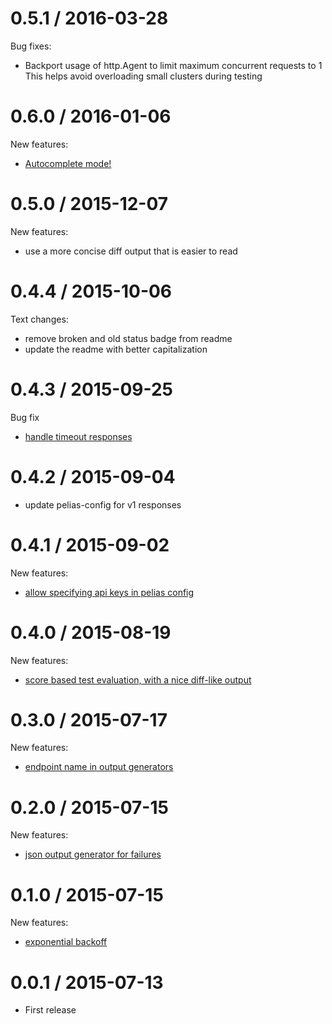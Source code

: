0.5.1 / 2016-03-28
==================

Bug fixes:
* Backport usage of http.Agent to limit maximum concurrent requests to 1
  This helps avoid overloading small clusters during testing

0.6.0 / 2016-01-06
==================

New features:
* [Autocomplete mode!](https://github.com/pelias/fuzzy-tester/pull/28)

0.5.0 / 2015-12-07
==================

New features:
* use a more concise diff output that is easier to read

0.4.4 / 2015-10-06
==================

Text changes:
* remove broken and old status badge from readme
* update the readme with better capitalization

0.4.3 / 2015-09-25
==================

Bug fix
* [handle timeout responses](https://github.com/pelias/fuzzy-tester/pull/16)

0.4.2 / 2015-09-04
==================

* update pelias-config for v1 responses

0.4.1 / 2015-09-02
==================

New features:
 * [allow specifying api keys in pelias config](https://github.com/pelias/fuzzy-tester/pull/14)

0.4.0 / 2015-08-19
==================

New features:
 * [score based test evaluation, with a nice diff-like output](https://github.com/pelias/fuzzy-tester/pull/4)

0.3.0 / 2015-07-17
==================

New features:
 * [endpoint name in output generators](https://github.com/pelias/fuzzy-tester/tree/build-names)

0.2.0 / 2015-07-15
==================

New features:
  * [json output generator for failures](https://github.com/pelias/fuzzy-tester/tree/print_failures)

0.1.0 / 2015-07-15
==================

New features:

  * [exponential backoff](https://github.com/pelias/fuzzy-tester/commit/02388de3ba738e6774a459dfd59d136a9e69482d)

0.0.1 / 2015-07-13
==================

  * First release
